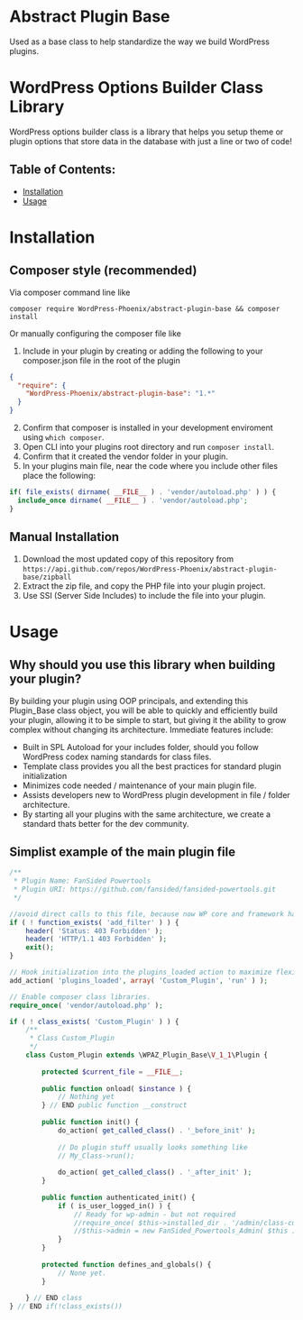 # Abstract Plugin Base
Used as a base class to help standardize the way we build WordPress plugins.

# WordPress Options Builder Class Library

WordPress options builder class is a library that helps you setup theme or plugin options that store data in the database with just a line or two of code!

## Table of Contents:
- [Installation](#installation)
- [Usage](#usage)

# Installation

## Composer style (recommended)

Via composer command line like
```
composer require WordPress-Phoenix/abstract-plugin-base && composer install
```

Or manually configuring the composer file like

1. Include in your plugin by creating or adding the following to your composer.json file in the root of the plugin
```json
{
  "require": {
    "WordPress-Phoenix/abstract-plugin-base": "1.*"
  }
}
```
2. Confirm that composer is installed in your development enviroment using `which composer`.
3. Open CLI into your plugins root directory and run `composer install`.
4. Confirm that it created the vendor folder in your plugin.
5. In your plugins main file, near the code where you include other files place the following:
```php
if( file_exists( dirname( __FILE__ ) . 'vendor/autoload.php' ) ) {
  include_once dirname( __FILE__ ) . 'vendor/autoload.php';
}
```

## Manual Installation
1. Download the most updated copy of this repository from `https://api.github.com/repos/WordPress-Phoenix/abstract-plugin-base/zipball`
2. Extract the zip file, and copy the PHP file into your plugin project.
3. Use SSI (Server Side Includes) to include the file into your plugin.

# Usage

## Why should you use this library when building your plugin?
By building your plugin using OOP principals, and extending this Plugin_Base class object, you will be able to quickly and efficiently build
your plugin, allowing it to be simple to start, but giving it the ability to grow complex without changing its architecture. Immediate 
features include:
- Built in SPL Autoload for your includes folder, should you follow WordPress codex naming standards for class files.
- Template class provides you all the best practices for standard plugin initialization
- Minimizes code needed / maintenance of your main plugin file.
- Assists developers new to WordPress plugin development in file / folder architecture.
- By starting all your plugins with the same architecture, we create a standard thats better for the dev community.

## Simplist example of the main plugin file

```php
/**
 * Plugin Name: FanSided Powertools
 * Plugin URI: https://github.com/fansided/fansided-powertools.git
 */

//avoid direct calls to this file, because now WP core and framework has been used
if ( ! function_exists( 'add_filter' ) ) {
	header( 'Status: 403 Forbidden' );
	header( 'HTTP/1.1 403 Forbidden' );
	exit();
}

// Hook initialization into the plugins_loaded action to maximize flexibility of hooks and filters
add_action( 'plugins_loaded', array( 'Custom_Plugin', 'run' ) );

// Enable composer class libraries.
require_once( 'vendor/autoload.php' );

if ( ! class_exists( 'Custom_Plugin' ) ) {
	/**
	 * Class Custom_Plugin
	 */
	class Custom_Plugin extends \WPAZ_Plugin_Base\V_1_1\Plugin {
		
		protected $current_file = __FILE__;
		
		public function onload( $instance ) {
			// Nothing yet
		} // END public function __construct
		
		public function init() {
			do_action( get_called_class() . '_before_init' );
			
			// Do plugin stuff usually looks something like
			// My_Class->run();
			
			do_action( get_called_class() . '_after_init' );
		}
		
		public function authenticated_init() {
			if ( is_user_logged_in() ) {
			    // Ready for wp-admin - but not required 
			    //require_once( $this->installed_dir . '/admin/class-custom-plugin-admin.php' );
                //$this->admin = new FanSided_Powertools_Admin( $this );
			}
		}
		
		protected function defines_and_globals() {
		    // None yet.
		}
		
	} // END class
} // END if(!class_exists())

```
